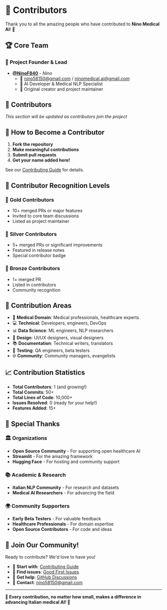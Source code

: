 # 👥 Contributors

Thank you to all the amazing people who have contributed to **Nino Medical AI**! 🙏

## 🏆 Core Team

### 👑 **Project Founder & Lead**
- **[@NinoF840](https://github.com/NinoF840)** - *Nino*
  - 📧 nino58150@gmail.com / ninomedical.ai@gmail.com
  - 🏥 AI Developer & Medical NLP Specialist
  - 🌟 Original creator and project maintainer

## 🚀 **Contributors**

*This section will be updated as contributors join the project*

<!-- ### 💻 **Developers**
- [@username](https://github.com/username) - Feature/Area
  - Contribution description

### 🩺 **Medical Experts**
- [@username](https://github.com/username) - Medical Specialty
  - Contribution description

### 🎨 **Designers**
- [@username](https://github.com/username) - UI/UX
  - Contribution description

### 📚 **Documentation**
- [@username](https://github.com/username) - Documentation
  - Contribution description -->

## 🌟 **How to Become a Contributor**

1. **Fork the repository**
2. **Make meaningful contributions**
3. **Submit pull requests**
4. **Get your name added here!**

See our [Contributing Guide](CONTRIBUTING.md) for details.

## 🏅 **Contributor Recognition Levels**

### 🥇 **Gold Contributors**
- 10+ merged PRs or major features
- Invited to core team discussions
- Listed as project maintainer

### 🥈 **Silver Contributors**
- 5+ merged PRs or significant improvements
- Featured in release notes
- Special contributor badge

### 🥉 **Bronze Contributors**
- 1+ merged PR
- Listed in contributors
- Community recognition

## 🎯 **Contribution Areas**

- 🏥 **Medical Domain**: Medical professionals, healthcare experts
- 💻 **Technical**: Developers, engineers, DevOps
- 📊 **Data Science**: ML engineers, NLP researchers
- 🎨 **Design**: UI/UX designers, visual designers
- 📚 **Documentation**: Technical writers, translators
- 🧪 **Testing**: QA engineers, beta testers
- 🌐 **Community**: Community managers, evangelists

## 📈 **Contribution Statistics**

- **Total Contributors**: 1 (and growing!)
- **Total Commits**: 50+
- **Total Lines of Code**: 10,000+
- **Issues Resolved**: 0 (ready for your help!)
- **Features Added**: 15+

## 🤝 **Special Thanks**

### 🏛️ **Organizations**
- **Open Source Community** - For supporting open healthcare AI
- **Streamlit** - For the amazing framework
- **Hugging Face** - For hosting and community support

### 📚 **Academic & Research**
- **Italian NLP Community** - For research and datasets
- **Medical AI Researchers** - For advancing the field

### 🌍 **Community Supporters**
- **Early Beta Testers** - For valuable feedback
- **Healthcare Professionals** - For domain expertise
- **Open Source Contributors** - For code and ideas

## 🎉 **Join Our Community!**

Ready to contribute? We'd love to have you!

- 📖 **Start with**: [Contributing Guide](CONTRIBUTING.md)
- 🐛 **Find issues**: [Good First Issues](https://github.com/NinoF840/Nino-Medical-AI/labels/good-first-issue)
- 💬 **Get help**: [GitHub Discussions](https://github.com/NinoF840/Nino-Medical-AI/discussions)
- 📧 **Contact**: nino58150@gmail.com

---

**🌟 Every contribution, no matter how small, makes a difference in advancing Italian medical AI! 🚀**
